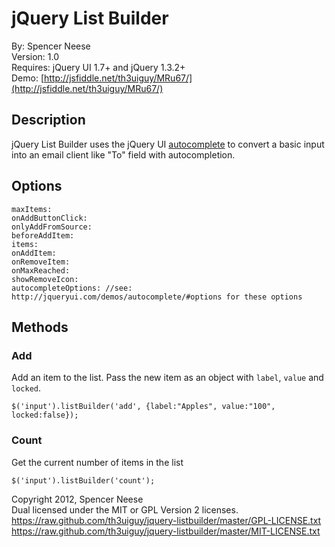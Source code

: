 jQuery List Builder
====================
By: Spencer Neese   
Version: 1.0   
Requires: jQuery UI 1.7+ and jQuery 1.3.2+   
Demo: [http://jsfiddle.net/th3uiguy/MRu67/](http://jsfiddle.net/th3uiguy/MRu67/)



## Description ##

jQuery List Builder uses the jQuery UI [autocomplete](http://jqueryui.com/demos/autocomplete/) to convert a basic input into an email client like "To" field with autocompletion.




## Options ##
```
maxItems:
onAddButtonClick:
onlyAddFromSource:
beforeAddItem:
items:
onAddItem: 
onRemoveItem:
onMaxReached:
showRemoveIcon: 
autocompleteOptions: //see: http://jqueryui.com/demos/autocomplete/#options for these options
```

	
	
## Methods ##
### Add ###
Add an item to the list. Pass the new item as an object with `label`, `value` and `locked`.
  
	$('input').listBuilder('add', {label:"Apples", value:"100", locked:false});

### Count ###
Get the current number of items in the list

	$('input').listBuilder('count');





Copyright 2012, Spencer Neese   
Dual licensed under the MIT or GPL Version 2 licenses.   
https://raw.github.com/th3uiguy/jquery-listbuilder/master/GPL-LICENSE.txt   
https://raw.github.com/th3uiguy/jquery-listbuilder/master/MIT-LICENSE.txt
